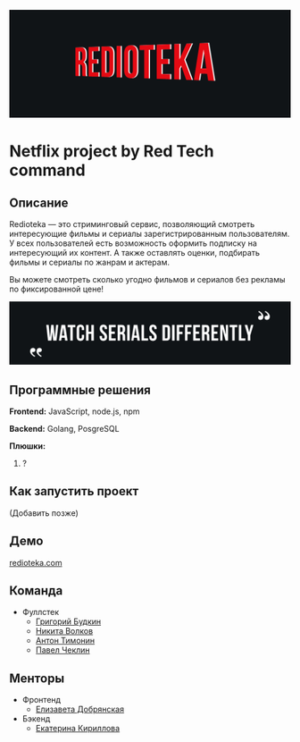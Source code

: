 <p align="center">
  <img class = "wordz" src = "img/TitlePicture.png" >
</p>


# Netflix project by Red Tech command

## Описание

Redioteka — это стриминговый сервис, позволяющий смотреть интересующие фильмы и сериалы зарегистрированным пользователям. У всех пользователей есть возможность оформить подписку на интересующий их контент. А также оставлять оценки, подбирать фильмы и сериалы по жанрам и актерам.

Вы можете смотреть сколько угодно фильмов и сериалов без рекламы по фиксированной цене!

<p align="center">
  <img class = "wordz" src = "img/QuotePicture.png" >
</p>

## Программные решения

**Frontend:** JavaScript, node.js, npm

**Backend:** Golang, PosgreSQL

**Плюшки:** 

<ol> 
  <li>?</li>
</ol>

## Как запустить проект

(Добавить позже)

## Демо

[redioteka.com](https://www.netflix.com/ru/)

## Команда 
- Фуллстек
    - [Григорий Будкин](https://github.com/GregoryBS)
    - [Никита Волков](https://github.com/VolkovNik)
    - [Антон Тимонин](https://github.com/timoninas)
    - [Павел Чеклин](https://github.com/paulnopaul)

## Менторы
- Фронтенд
    - [Елизавета Добрянская](https://github.com/Betchika99)
- Бэкенд
    - [Екатерина Кириллова](https://github.com/K1ola)

